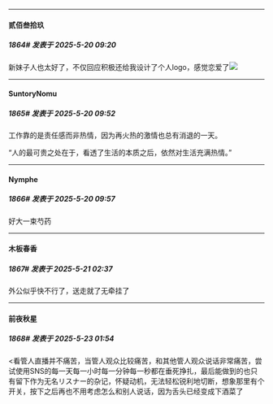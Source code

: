 ﻿
*****

####  贰佰叁拾玖  
##### 1864#       发表于 2025-5-20 09:20

新妹子人也太好了，不仅回应积极还给我设计了个人logo，感觉恋爱了<img src="https://static.stage1st.com/image/smiley/face2017/033.png" referrerpolicy="no-referrer">


*****

####  SuntoryNomu  
##### 1865#       发表于 2025-5-20 09:52

工作靠的是责任感而非热情，因为再火热的激情也总有消退的一天。

“人的最可贵之处在于，看透了生活的本质之后，依然对生活充满热情。”

*****

####  Nymphe  
##### 1866#       发表于 2025-5-20 09:57

好大一束芍药


*****

####  木板春香  
##### 1867#       发表于 2025-5-21 02:37

 外公似乎快不行了，送走就了无牵挂了


*****

####  前夜秋星  
##### 1868#       发表于 2025-5-23 01:54

&lt;看管人直播并不痛苦，当管人观众比较痛苦，和其他管人观众说话非常痛苦，尝试使用SNS的每一天每一小时每一分钟每一秒都在垂死挣扎，最后能做到的也只有留下作为无名リスナー的杂记，怀疑动机，无法轻松锐利地切断，想象那里有个开关，按下之后再也不用考虑怎么和别人说话，因为舌头已经变成下酒菜了


